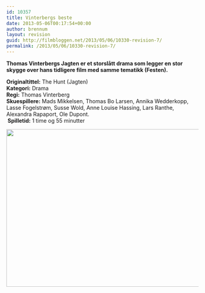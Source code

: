 ```yaml
---
id: 10357
title: Vinterbergs beste
date: 2013-05-06T00:17:54+00:00
author: brennum
layout: revision
guid: http://filmbloggen.net/2013/05/06/10330-revision-7/
permalink: /2013/05/06/10330-revision-7/
---
```

**Thomas Vinterbergs Jagten er et storslått drama som legger en stor skygge over hans tidligere film med samme tematikk (Festen).**

**Originaltittel:** The Hunt (Jagten)  
**Kategori:** Drama  
**Regi:** Thomas Vinterberg  
**Skuespillere:** Mads Mikkelsen, Thomas Bo Larsen, Annika Wedderkopp, Lasse Fogelstrøm, Susse Wold, Anne Louise Hassing, Lars Ranthe, Alexandra Rapaport, Ole Dupont.  
** Spilletid:** 1 time og 55 minutter

<a href="http://filmbloggen.net/?attachment_id=10336" rel="attachment wp-att-10336"><img class="alignnone size-large wp-image-10336" src="http://filmbloggen.net/wp-content/uploads//2013/05/the-hunt-02-620x413.jpg" alt="" width="620" height="413" /></a>